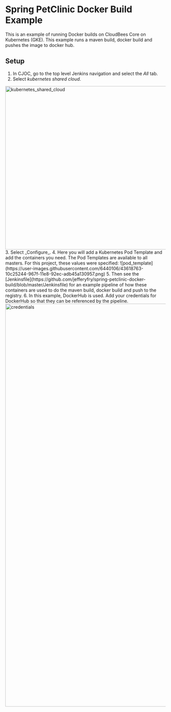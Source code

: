 # Spring PetClinic Docker Build Example

This is an example of running Docker builds on CloudBees Core on Kubernetes (GKE). This example runs a maven build, docker build and pushes the image to docker hub.

## Setup

1. In CJOC, go to the top level Jenkins navigation and select the _All_ tab.
2. Select _kubernetes shared cloud_.
<img width="513" alt="kubernetes_shared_cloud" src="https://user-images.githubusercontent.com/6440106/43618799-49a8dcc2-967f-11e8-8a08-bd9b8ecd217d.png">
3. Select _Configure_.
4. Here you will add a Kubernetes Pod Template and add the containers you need. The Pod Templates are available to all masters. For this project, these values were specified:
![pod_template](https://user-images.githubusercontent.com/6440106/43618763-10c25244-967f-11e8-92ec-adb45a130957.png)
5. Then see the [Jenkinsfile](https://github.com/jefferyfry/spring-petclinic-docker-build/blob/master/Jenkinsfile) for an example pipeline of how these containers are used to do the maven build, docker build and push to the registry.
6. In this example, DockerHub is used. Add your credentials for DockerHub so that they can be referenced by the pipeline.
<img width="1265" alt="credentials" src="https://user-images.githubusercontent.com/6440106/43618773-243c4b0e-967f-11e8-8e80-1e3555410640.png">